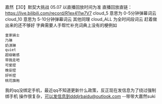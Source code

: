 嘉然【3D】默契大挑战 05.07
以直播回放时间为准
直播回放直链：https://live.bilibili.com/record/R1ex411w7V7
cloud_5 意思为 0-5分钟弹幕词云 cloud_10 意思为 5-10分钟弹幕词云 其他同理
cloud_ALL 为全时间段词云
赶着做出来的还不够好
字典需要人手帮忙补充词典上没有的梗例如
```
皇家骑士
乃琳
奶淇琳
quiet
超级敏感
带我走吧
可爱捏
晚安捏
好听捏
桃花旗袍
```

我的qq没绑定手机，最近qq不知道更新什么政策，反正现在发信息为了绕过强制绑手机 操作很复杂，可以发信息到dddjrbaidu@outlook.com
--带带大嘉然suki
